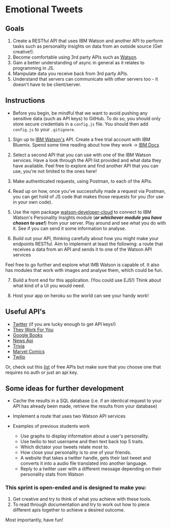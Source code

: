 # Emotional Tweets

## Goals

1. Create a RESTful API that uses IBM Watson and another API to perform tasks such as personality insights on data from an outside source (Get creative!).
2. Become comfortable using 3rd party APIs such as [Watson](https://cloud.ibm.com/developer/watson/services).
3. Gain a better understanding of async in general as it relates to programming in JS.
4. Manipulate data you receive back from 3rd party APIs.
5. Understand that servers can communicate with other servers too - it doesn't have to be client/server.

## Instructions

- Before you begin, be mindful that we want to avoid pushing any sensitive data (such as API keys) to GitHub. To do so, you should only store secure credentials in a `config.js` file. You should then add `config.js` to your `.gitignore`.

1. Sign up to [IBM Watson's](https://console.bluemix.net/) API. Create a free trial account with IBM Bluemix. Spend some time reading about how they work -> [IBM Docs](https://console.bluemix.net/catalog/?search=label:lite&category=ai)

2. Select a second API that you can use with one of the IBM Watson services. Have a look through the API list provided and what data they have available. Feel free to explore and find another API that you can use, you're not limited to the ones here!

3. Make authenticated requests, using Postman, to each of the APIs.

4. Read up on how, once you've successfully made a request via Postman, you can get hold of JS code that makes those requests for you (for use in your own code).

5. Use the npm package [watson-developer-cloud](https://www.npmjs.com/package/watson-developer-cloud) to connect to IBM Watson's Personality Insights module (_**or whichever module you have chosen to use!**_) from your server. Play around and see what you do with it. See if you can send it some information to analyse.

6. Build out your API, thinking carefully about how you might make your endpoints RESTful. Aim to implement at least the following: a route that receives a data from an API and sends it to one of the Watson API services

Feel free to go further and explore what IMB Watson is capable of. It also has modules that work with images and analyse them, which could be fun.

7. Build a front end for this application. (You could use EJS!) Think about what kind of a UI you would need.

8. Host your app on heroku so the world can see your handy work!

## Useful API's

- [Twitter](https://developer.twitter.com/) (if you are lucky enough to get API keys!)
- [They Work For You](https://www.theyworkforyou.com/api/)
- [Google Books](https://developers.google.com/books/docs/overview)
- [News Api](https://newsapi.org/)
- [Trivia](http://jservice.io/)
- [Marvel Comics](https://developer.marvel.com/)
- [Twilio](https://www.twilio.com/)

Or, check out this [list](https://github.com/toddmotto/public-apis) of free APIs but make sure that you choose one that requires no auth _or_ just an api key.

## Some ideas for further development

- Cache the results in a SQL database (i.e. if an identical request to your API has already been made, retrieve the results from your database)

- Implement a route that uses two Watson API services

- Examples of previous students work
  - Use graphs to display information about a user's personality.
  - Use twilio to text username and then text back top 5 traits.
  - Which dictator your tweets relate most to.
  - How close your personality is to one of your friends.
  - A website that takes a twitter handle, gets their last tweet and converts it into a audio file translated into another language.
  - Reply to a twitter user with a different message depending on their personality stats from Watson

### This sprint is open-ended and is designed to make you:

1. Get creative and try to think of what you achieve with these tools.
2. To read through documentation and try to work out how to piece different apis together to achieve a desired outcome.

Most importantly, have fun!
